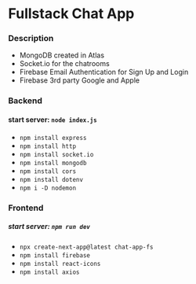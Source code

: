 # Fullstack Chat App

### Description

- MongoDB created in Atlas
- Socket.io for the chatrooms
- Firebase Email Authentication for Sign Up and Login
- Firebase 3rd party Google and Apple

### Backend

#### start server: `node index.js`

- `npm install express`
- `npm install http`
- `npm install socket.io`
- `npm install mongodb`
- `npm install cors`
- `npm install dotenv`
- `npm i -D nodemon`

### Frontend

##### start server: `npm run dev`

- `npx create-next-app@latest chat-app-fs`
- `npm install firebase`
- `npm install react-icons`
- `npm install axios`
